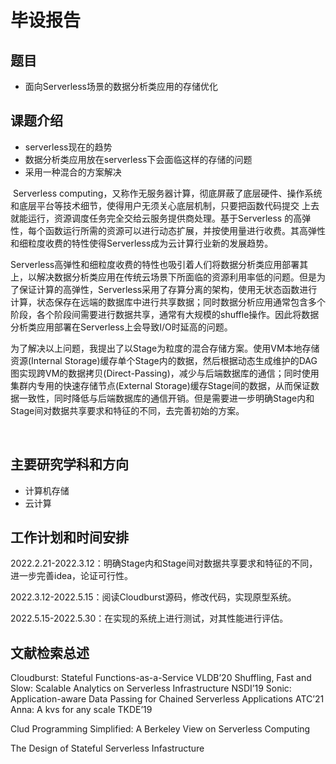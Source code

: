 # 毕设报告

## 题目

* 面向Serverless场景的数据分析类应用的存储优化

## 课题介绍

* serverless现在的趋势
* 数据分析类应用放在serverless下会面临这样的存储的问题
* 采用一种混合的方案解决

​        Serverless computing，又称作无服务器计算，彻底屏蔽了底层硬件、操作系统和底层平台等技术细节，使得用户无须关心底层机制，只要把函数代码提交
上去就能运行，资源调度任务完全交给云服务提供商处理。基于Serverless 的高弹性，每个函数运行所需的资源可以进行动态扩展，并按使用量进行收费。其高弹性和细粒度收费的特性使得Serverless成为云计算行业新的发展趋势。

​        Serverless高弹性和细粒度收费的特性也吸引着人们将数据分析类应用部署其上，以解决数据分析类应用在传统云场景下所面临的资源利用率低的问题。但是为了保证计算的高弹性，Serverless采用了存算分离的架构，使用无状态函数进行计算，状态保存在远端的数据库中进行共享数据；同时数据分析应用通常包含多个阶段，各个阶段间需要进行数据共享，通常有大规模的shuffle操作。因此将数据分析类应用部署在Serverless上会导致I/O时延高的问题。

​        为了解决以上问题，我提出了以Stage为粒度的混合存储方案。使用VM本地存储资源(Internal Storage)缓存单个Stage内的数据，然后根据动态生成维护的DAG图实现跨VM的数据拷贝(Direct-Passing)，减少与后端数据库的通信；同时使用集群内专用的快速存储节点(External Storage)缓存Stage间的数据，从而保证数据一致性，同时降低与后端数据库的通信开销。但是需要进一步明确Stage内和Stage间对数据共享要求和特征的不同，去完善初始的方案。

​        

## 主要研究学科和方向

* 计算机存储
* 云计算

## 工作计划和时间安排

2022.2.21-2022.3.12：明确Stage内和Stage间对数据共享要求和特征的不同，进一步完善idea，论证可行性。

2022.3.12-2022.5.15：阅读Cloudburst源码，修改代码，实现原型系统。

2022.5.15-2022.5.30：在实现的系统上进行测试，对其性能进行评估。

## 文献检索总述

Cloudburst: Stateful Functions-as-a-Service VLDB’20
Shuffling, Fast and Slow: Scalable Analytics on Serverless Infrastructure NSDI’19
Sonic: Application-aware Data Passing for Chained Serverless Applications ATC’21
Anna: A kvs for any scale TKDE’19

Clud Programming Simplified: A Berkeley View on Serverless Computing

The Design of Stateful Serverless Infastructure